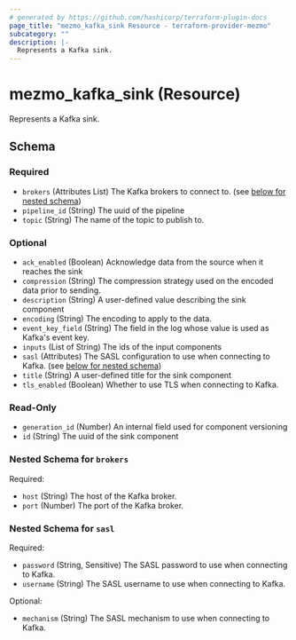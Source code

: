 ```yaml
---
# generated by https://github.com/hashicorp/terraform-plugin-docs
page_title: "mezmo_kafka_sink Resource - terraform-provider-mezmo"
subcategory: ""
description: |-
  Represents a Kafka sink.
---
```


# mezmo_kafka_sink (Resource)

Represents a Kafka sink.



<!-- schema generated by tfplugindocs -->
## Schema

### Required

- `brokers` (Attributes List) The Kafka brokers to connect to. (see [below for nested schema](#nestedatt--brokers))
- `pipeline_id` (String) The uuid of the pipeline
- `topic` (String) The name of the topic to publish to.

### Optional

- `ack_enabled` (Boolean) Acknowledge data from the source when it reaches the sink
- `compression` (String) The compression strategy used on the encoded data prior to sending.
- `description` (String) A user-defined value describing the sink component
- `encoding` (String) The encoding to apply to the data.
- `event_key_field` (String) The field in the log whose value is used as Kafka's event key.
- `inputs` (List of String) The ids of the input components
- `sasl` (Attributes) The SASL configuration to use when connecting to Kafka. (see [below for nested schema](#nestedatt--sasl))
- `title` (String) A user-defined title for the sink component
- `tls_enabled` (Boolean) Whether to use TLS when connecting to Kafka.

### Read-Only

- `generation_id` (Number) An internal field used for component versioning
- `id` (String) The uuid of the sink component

<a id="nestedatt--brokers"></a>
### Nested Schema for `brokers`

Required:

- `host` (String) The host of the Kafka broker.
- `port` (Number) The port of the Kafka broker.


<a id="nestedatt--sasl"></a>
### Nested Schema for `sasl`

Required:

- `password` (String, Sensitive) The SASL password to use when connecting to Kafka.
- `username` (String) The SASL username to use when connecting to Kafka.

Optional:

- `mechanism` (String) The SASL mechanism to use when connecting to Kafka.



